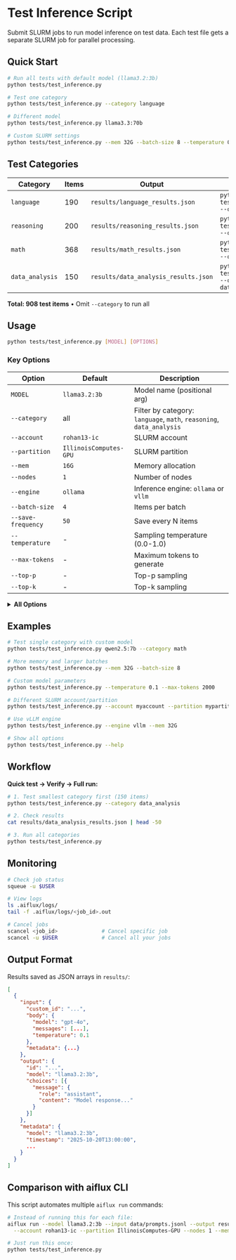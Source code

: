 # Test Inference Script

Submit SLURM jobs to run model inference on test data. Each test file gets a separate SLURM job for parallel processing.

## Quick Start

```bash
# Run all tests with default model (llama3.2:3b)
python tests/test_inference.py

# Test one category
python tests/test_inference.py --category language

# Different model
python tests/test_inference.py llama3.3:70b

# Custom SLURM settings
python tests/test_inference.py --mem 32G --batch-size 8 --temperature 0.7
```

## Test Categories

| Category | Items | Output | Command |
|----------|-------|--------|---------|
| `language` | 190 | `results/language_results.json` | `python tests/test_inference.py --category language` |
| `reasoning` | 200 | `results/reasoning_results.json` | `python tests/test_inference.py --category reasoning` |
| `math` | 368 | `results/math_results.json` | `python tests/test_inference.py --category math` |
| `data_analysis` | 150 | `results/data_analysis_results.json` | `python tests/test_inference.py --category data_analysis` |

**Total: 908 test items** • Omit `--category` to run all

## Usage

```bash
python tests/test_inference.py [MODEL] [OPTIONS]
```

### Key Options

| Option | Default | Description |
|--------|---------|-------------|
| `MODEL` | `llama3.2:3b` | Model name (positional arg) |
| `--category` | all | Filter by category: `language`, `math`, `reasoning`, `data_analysis` |
| `--account` | `rohan13-ic` | SLURM account |
| `--partition` | `IllinoisComputes-GPU` | SLURM partition |
| `--mem` | `16G` | Memory allocation |
| `--nodes` | `1` | Number of nodes |
| `--engine` | `ollama` | Inference engine: `ollama` or `vllm` |
| `--batch-size` | `4` | Items per batch |
| `--save-frequency` | `50` | Save every N items |
| `--temperature` | - | Sampling temperature (0.0-1.0) |
| `--max-tokens` | - | Maximum tokens to generate |
| `--top-p` | - | Top-p sampling |
| `--top-k` | - | Top-k sampling |

<details>
<summary><b>All Options</b></summary>

**SLURM:**
- `--account`, `--partition`, `--nodes`, `--mem`, `--gpus-per-node`, `--time`, `--cpus-per-task`, `--engine`

**Data:**
- `--category`, `--test-data-dir`, `--output-dir`

**Processing:**
- `--batch-size`, `--save-frequency`, `--max-retries`, `--retry-delay`

**Model:**
- `--temperature`, `--max-tokens`, `--top-p`, `--top-k`

</details>

## Examples

```bash
# Test single category with custom model
python tests/test_inference.py qwen2.5:7b --category math

# More memory and larger batches
python tests/test_inference.py --mem 32G --batch-size 8

# Custom model parameters
python tests/test_inference.py --temperature 0.1 --max-tokens 2000

# Different SLURM account/partition
python tests/test_inference.py --account myaccount --partition mypartition

# Use vLLM engine
python tests/test_inference.py --engine vllm --mem 32G

# Show all options
python tests/test_inference.py --help
```

## Workflow

**Quick test → Verify → Full run:**

```bash
# 1. Test smallest category first (150 items)
python tests/test_inference.py --category data_analysis

# 2. Check results
cat results/data_analysis_results.json | head -50

# 3. Run all categories
python tests/test_inference.py
```

## Monitoring

```bash
# Check job status
squeue -u $USER

# View logs
ls .aiflux/logs/
tail -f .aiflux/logs/<job_id>.out

# Cancel jobs
scancel <job_id>              # Cancel specific job
scancel -u $USER              # Cancel all your jobs
```

## Output Format

Results saved as JSON arrays in `results/`:

```json
[
  {
    "input": {
      "custom_id": "...",
      "body": {
        "model": "gpt-4o",
        "messages": [...],
        "temperature": 0.1
      },
      "metadata": {...}
    },
    "output": {
      "id": "...",
      "model": "llama3.2:3b",
      "choices": [{
        "message": {
          "role": "assistant",
          "content": "Model response..."
        }
      }]
    },
    "metadata": {
      "model": "llama3.2:3b",
      "timestamp": "2025-10-20T13:00:00",
      ...
    }
  }
]
```

## Comparison with aiflux CLI

This script automates multiple `aiflux run` commands:

```bash
# Instead of running this for each file:
aiflux run --model llama3.2:3b --input data/prompts.jsonl --output results/output.json \
  --account rohan13-ic --partition IllinoisComputes-GPU --nodes 1 --mem 16G

# Just run this once:
python tests/test_inference.py
```
